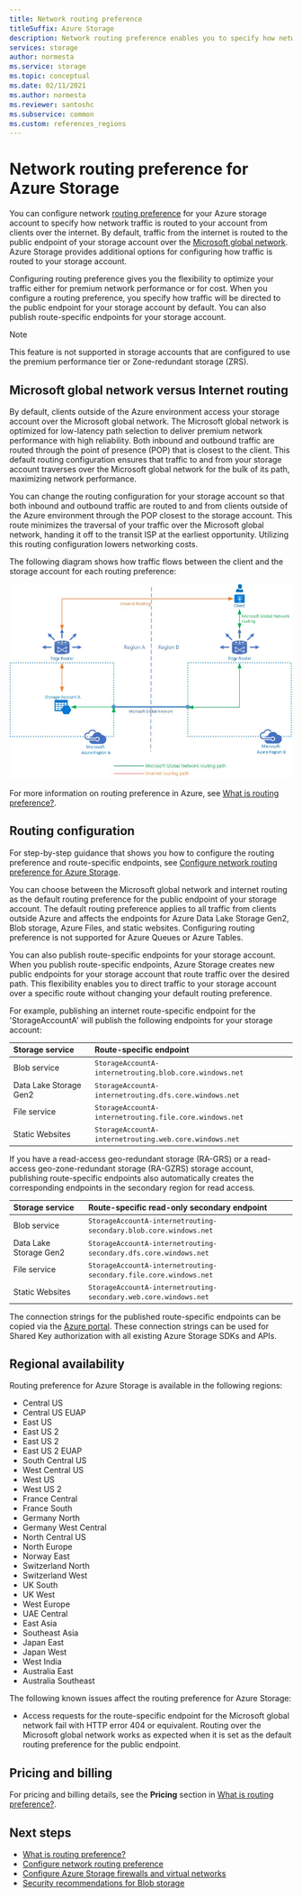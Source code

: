 ```yaml
---
title: Network routing preference
titleSuffix: Azure Storage
description: Network routing preference enables you to specify how network traffic is routed to your account from clients over the internet.
services: storage
author: normesta
ms.service: storage
ms.topic: conceptual
ms.date: 02/11/2021
ms.author: normesta
ms.reviewer: santoshc
ms.subservice: common
ms.custom: references_regions
---
```


# Network routing preference for Azure Storage

You can configure network [routing preference](../../virtual-network/routing-preference-overview.md) for your Azure storage account to specify how network traffic is routed to your account from clients over the internet. By default, traffic from the internet is routed to the public endpoint of your storage account over the [Microsoft global network](../../networking/microsoft-global-network.md). Azure Storage provides additional options for configuring how traffic is routed to your storage account.

Configuring routing preference gives you the flexibility to optimize your traffic either for premium network performance or for cost. When you configure a routing preference, you specify how traffic will be directed to the public endpoint for your storage account by default. You can also publish route-specific endpoints for your storage account.

> [!NOTE]
> This feature is not supported in storage accounts that are configured to use the premium performance tier or Zone-redundant storage (ZRS).

## Microsoft global network versus Internet routing

By default, clients outside of the Azure environment access your storage account over the Microsoft global network. The Microsoft global network is optimized for low-latency path selection to deliver premium network performance with high reliability. Both inbound and outbound traffic are routed through the point of presence (POP) that is closest to the client. This default routing configuration ensures that traffic to and from your storage account traverses over the Microsoft global network for the bulk of its path, maximizing network performance.

You can change the routing configuration for your storage account so that both inbound and outbound traffic are routed to and from clients outside of the Azure environment through the POP closest to the storage account. This route minimizes the traversal of your traffic over the Microsoft global network, handing it off to the transit ISP at the earliest opportunity. Utilizing this routing configuration lowers networking costs.

The following diagram shows how traffic flows between the client and the storage account for each routing preference:

![Overview of routing options for Azure Storage](media/network-routing-preference/routing-options-diagram.png)

For more information on routing preference in Azure, see [What is routing preference?](../../virtual-network/routing-preference-overview.md).

## Routing configuration

For step-by-step guidance that shows you how to configure the routing preference and route-specific endpoints, see [Configure network routing preference for Azure Storage](configure-network-routing-preference.md).

You can choose between the Microsoft global network and internet routing as the default routing preference for the public endpoint of your storage account. The default routing preference applies to all traffic from clients outside Azure and affects the endpoints for Azure Data Lake Storage Gen2, Blob storage, Azure Files, and static websites. Configuring routing preference is not supported for Azure Queues or Azure Tables.

You can also publish route-specific endpoints for your storage account. When you publish route-specific endpoints, Azure Storage creates new public endpoints for your storage account that route traffic over the desired path. This flexibility enables you to direct traffic to your storage account over a specific route without changing your default routing preference.

For example, publishing an internet route-specific endpoint for the 'StorageAccountA' will publish the following endpoints for your storage account:

| Storage service        | Route-specific endpoint                                  |
| :--------------------- | :------------------------------------------------------- |
| Blob service           | `StorageAccountA-internetrouting.blob.core.windows.net`  |
| Data Lake Storage Gen2 | `StorageAccountA-internetrouting.dfs.core.windows.net`   |
| File service           | `StorageAccountA-internetrouting.file.core.windows.net`  |
| Static Websites        | `StorageAccountA-internetrouting.web.core.windows.net`   |

If you have a read-access geo-redundant storage (RA-GRS) or a read-access geo-zone-redundant storage (RA-GZRS) storage account, publishing route-specific endpoints also automatically creates the corresponding endpoints in the secondary region for read access.

| Storage service        | Route-specific read-only secondary endpoint                        |
| :--------------------- | :----------------------------------------------------------------- |
| Blob service           | `StorageAccountA-internetrouting-secondary.blob.core.windows.net`  |
| Data Lake Storage Gen2 | `StorageAccountA-internetrouting-secondary.dfs.core.windows.net`   |
| File service           | `StorageAccountA-internetrouting-secondary.file.core.windows.net`  |
| Static Websites        | `StorageAccountA-internetrouting-secondary.web.core.windows.net`   |

The connection strings for the published route-specific endpoints can be copied via the [Azure portal](https://portal.azure.com). These connection strings can be used for Shared Key authorization with all existing Azure Storage SDKs and APIs.

## Regional availability

Routing preference for Azure Storage is available in the following regions:

- Central US 
- Central US EUAP
- East US 
- East US 2
- East US 2 
- East US 2 EUAP
- South Central US
- West Central US
- West US 
- West US 2 
- France Central 
- France South 
- Germany North 
- Germany West Central 
- North Central US
- North Europe 
- Norway East 
- Switzerland North
- Switzerland West
- UK South 
- UK West 
- West Europe 
- UAE Central
- East Asia 
- Southeast Asia 
- Japan East 
- Japan West 
- West India
- Australia East 
- Australia Southeast 

The following known issues affect the routing preference for Azure Storage:

- Access requests for the route-specific endpoint for the Microsoft global network fail with HTTP error 404 or equivalent. Routing over the Microsoft global network works as expected when it is set as the default routing preference for the public endpoint.

## Pricing and billing

For pricing and billing details, see the **Pricing** section in [What is routing preference?](../../virtual-network/routing-preference-overview.md#pricing).

## Next steps

- [What is routing preference?](../../virtual-network/routing-preference-overview.md)
- [Configure network routing preference](configure-network-routing-preference.md)
- [Configure Azure Storage firewalls and virtual networks](storage-network-security.md)
- [Security recommendations for Blob storage](../blobs/security-recommendations.md)
